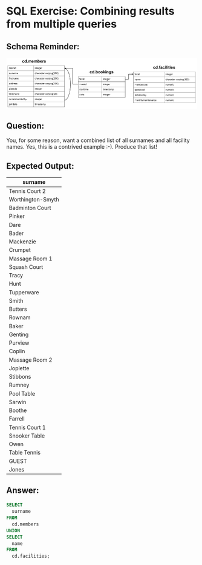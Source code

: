 # SQL Exercise: Combining results from multiple queries

## Schema Reminder:

![Schema Diagram](../__resources/image.png)

## Question:

You, for some reason, want a combined list of all surnames and all facility names. Yes, this is a contrived example :-). Produce that list!

## Expected Output:

| surname            |
|--------------------|
| Tennis Court 2     |
| Worthington-Smyth  |
| Badminton Court    |
| Pinker             |
| Dare               |
| Bader              |
| Mackenzie          |
| Crumpet            |
| Massage Room 1     |
| Squash Court       |
| Tracy              |
| Hunt               |
| Tupperware         |
| Smith              |
| Butters            |
| Rownam             |
| Baker              |
| Genting            |
| Purview            |
| Coplin             |
| Massage Room 2     |
| Joplette           |
| Stibbons           |
| Rumney             |
| Pool Table         |
| Sarwin             |
| Boothe             |
| Farrell            |
| Tennis Court 1     |
| Snooker Table      |
| Owen               |
| Table Tennis       |
| GUEST              |
| Jones              |

## Answer:

```sql
SELECT
  surname
FROM
  cd.members
UNION
SELECT
  name
FROM
  cd.facilities;
```
